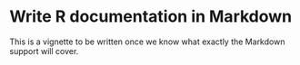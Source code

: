 <!--
%\VignetteEngine{knitr::knitr}
%\VignetteIndexEntry{Write R documentation in Markdown}
-->



# Write R documentation in Markdown

This is a vignette to be written once we know what exactly the Markdown
support will cover.
